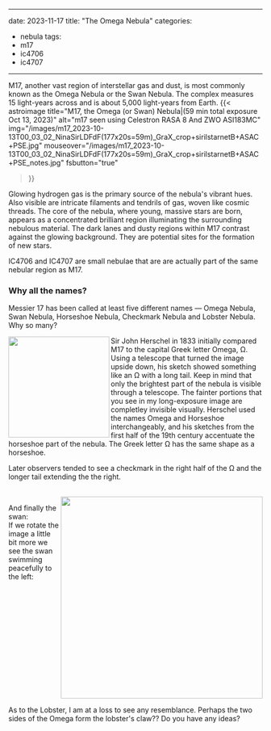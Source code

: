 ------
date: 2023-11-17
title: "The Omega Nebula"
categories:
- nebula
tags:
- m17
- ic4706
- ic4707
---


<!--more-->
M17, another vast region of interstellar gas and dust, is most commonly known as the Omega Nebula or the Swan Nebula. The complex measures 15 light-years across and is about 5,000 light-years from Earth. 
{{< astroimage
title="M17, the Omega (or Swan) Nebula|(59 min total exposure Oct 13, 2023)"
   alt="m17 seen using Celestron RASA 8 And ZWO ASI183MC"
   img="/images/m17_2023-10-13T00_03_02_NinaSirLDFdF(177x20s=59m)_GraX_crop+sirilstarnetB+ASAC+PSE.jpg"
   mouseover="/images/m17_2023-10-13T00_03_02_NinaSirLDFdF(177x20s=59m)_GraX_crop+sirilstarnetB+ASAC+PSE_notes.jpg"
   fsbutton="true"
>}}


Glowing hydrogen gas is the primary source of the nebula's vibrant hues. Also visible are intricate filaments and tendrils of gas, woven like cosmic threads. The core of the nebula, where young, massive stars are born, appears as a concentrated brilliant region illuminating the surrounding nebulous material. The dark lanes and dusty regions within M17 contrast against the glowing background. They are potential sites for the formation of new stars.

IC4706 and IC4707 are small nebulae that are are actually part of the same nebular region as M17.

### Why all the names?

Messier 17 has been called at least five different names — Omega Nebula, Swan Nebula, Horseshoe Nebula, Checkmark Nebula and Lobster Nebula. Why so many?

<img src="/images/m17_2023-10-13T00_03_02_NinaSirLDFdF(177x20s=59m)_GraX_crop+sirilstarnetB+ASAC+PSE-omega.jpg" align="left" width="200px"/>

Sir John Herschel in 1833 initially compared M17 to the capital Greek letter Omega, Ω. Using a telescope that turned the image upside down, his sketch showed something like an Ω with a long tail. Keep in mind that only the brightest part of the nebula is visible through a telescope.  The fainter portions that you see in my long-exposure image are completley invisible visually. Herschel used the names Omega and Horseshoe interchangeably, and his sketches from the first half of the 19th century accentuate the horseshoe part of the nebula. The Greek letter Ω has the same shape as a horseshoe.

Later observers tended to see a checkmark in the right half of the Ω and the longer tail extending the the right. 

<br clear="left"/>
<img src="/images/m17_2023-10-13T00_03_02_NinaSirLDFdF(177x20s=59m)_GraX_crop+sirilstarnetB+ASAC+PSE-swan.jpg" align="right" width="400px"/>

And finally the swan:  
If we rotate the image a little bit more we see the swan swimming peacefully to the left:
<br clear="right"/>

As to the Lobster, I am at a loss to see any resemblance.  Perhaps the two sides of the Omega form the lobster's claw??  Do you have any ideas?
